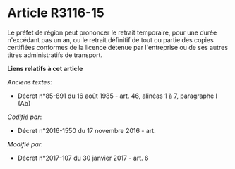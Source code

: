 # Article R3116-15

Le préfet de région peut prononcer le retrait temporaire, pour une durée n'excédant pas un an, ou le retrait définitif de
tout ou partie des copies certifiées conformes de la licence détenue par l'entreprise ou de ses autres titres administratifs
de transport.

**Liens relatifs à cet article**

_Anciens textes_:

  - Décret n°85-891 du 16 août 1985 - art. 46, alinéas 1 à 7, paragraphe I  (Ab)

_Codifié par_:

  - Décret n°2016-1550 du 17 novembre 2016 - art.

_Modifié par_:

  - Décret n°2017-107 du 30 janvier 2017 - art. 6
